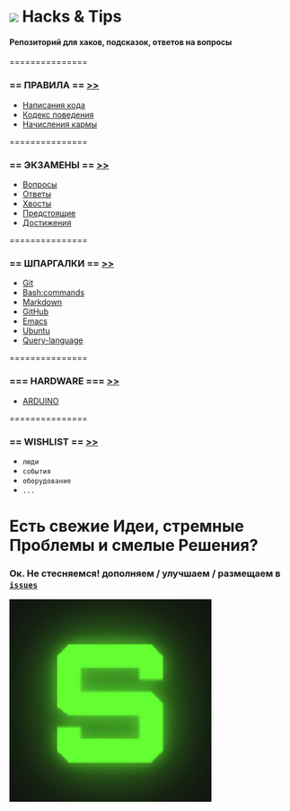![](https://avatars0.githubusercontent.com/u/6559911?s=28) Hacks & Tips
===

#### Репозиторий для хаков, подсказок, ответов на вопросы

===============

### == ПРАВИЛА == [>>](DOCS/RULES)

 - [Написания кода](DOCS/RULES/CODING.md)
 - [Кодекс поведения](DOCS/RULES/CULTURE.md)
 - [Начисления кармы](DOCS/RULES/KARMA.md)

===============

### == ЭКЗАМЕНЫ == [>>](TEST)

 - [Вопросы](EXAMS/QUESTIONS)
 - [Ответы](EXAMS/ANSWERS)
 - [Хвосты](EXAMS/arrears.md)
 - [Предстоящие](EXAMS/coming.md)
 - [Достижения](karma.md)

===============

### == ШПАРГАЛКИ == [>>](CHEATSHEETS)

 - [Git](CHEATSHEETS/Git.Hub.md)
 - [Bash:commands](CHEATSHEETS/draft/bash:commands.md)
 - [Markdown](CHEATSHEETS/draft/Markdown.md)
 - [GitHub](CHEATSHEETS/draft/GitHub.md)
 - [Emacs](CHEATSHEETS/draft/Emacs.md)
 - [Ubuntu](CHEATSHEETS/draft/Ubuntu.md)
 - [Query-language](CHEATSHEETS/Query-language.md)


===============

### === HARDWARE === [>>](HARDWARE)
 
 - [ARDUINO](HARDWARE/ARDUINO/README.md)


===============

### == WISHLIST == [>>](WISHLIST)

 - `люди`
 - `события`
 - `оборудование`
 - `...`

# Есть свежие Идеи, стремные Проблемы и смелые Решения? 
### Ок. Не стесняемся! дополняем / улучшаем / размещаем в [`issues`](https://github.com/soda-io/Hacks-and-Tips/issues/new)

![](./img/SODA.gif)
